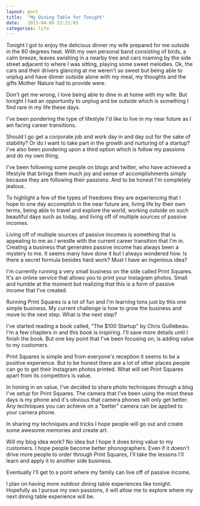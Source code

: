 ```yaml
---
layout: post
title:  "My Dining Table for Tonight"
date:   2013-04-09 22:21:03
categories: life
---
```


Tonight I got to enjoy the delicious dinner my wife prepared for me outside in the 80 degrees heat. With my own personal band consisting of birds, a calm breeze, leaves swishing in a nearby tree and cars roaming by the side street adjacent to where I was sitting, playing some sweet melodies. Ok, the cars and their drivers glancing at me weren't so sweet but being able to unplug and have dinner outside alone with my meal, my thoughts and the gifts Mother Nature had to provide were.

Don't get me wrong, I love being able to dine in at home with my wife. But tonight I had an opportunity to unplug and be outside which is something I find rare in my life these days.

I've been pondering the type of lifestyle I'd like to live in my near future as I am facing career transitions.

Should I go get a corporate job and work day in and day out for the sake of stability? Or do I want to take part in the growth and nurturing of a startup? I've also been pondering upon a third option which is follow my passions and do my own thing.

I've been following some people on blogs and twitter, who have achieved a lifestyle that brings them much joy and sense of accomplishments simply because they are following their passions. And to be honest I'm completely jealous.

To highlight a few of the types of freedoms they are experiencing that I hope to one day accomplish in the near future are, living life by their own terms, being able to travel and explore the world, working outside on such beautiful days such as today, and living off of multiple sources of passive incomes.

Living off of multiple sources of passive incomes is something that is appealing to me as I wrestle with the current career transition that I'm in. Creating a business that generates passive income has always been a mystery to me. It seems many have done it but I always wondered how. Is there a secret formula besides hard work? Must I have an ingenious idea?

I'm currently running a very small business on the side called Print Squares. It's an online service that allows you to print your Instagram photos. Small and humble at the moment but realizing that this is a form of passive income that I've created.

Running Print Squares is a lot of fun and I'm learning tons just by this one simple business. My current challenge is how to grow the business and move to the next step. What is the next step?

I've started reading a book called, &quot;The $100 Startup&quot; by Chris Guillebeau. I'm a few chapters in and this book is inspiring. I'll save more details until I finish the book. But one key point that I've been focusing on, is adding value to my customers.

Print Squares is simple and from everyone's reception it seems to be a positive experience. But to be honest there are a lot of other places people can go to get their Instagram photos printed. What will set Print Squares apart from its competitors is value.

In honing in on value, I've decided to share photo techniques through a blog I've setup for Print Squares. The camera that I've been using the most these days is my phone and it's obvious that camera phones will only get better. Any techniques you can achieve on a &quot;better&quot; camera can be applied to your camera phone.

In sharing my techniques and tricks I hope people will go out and create some awesome memories and create art.

Will my blog idea work? No idea but I hope it does bring value to my customers. I hope people become better phonographers. Even if it doesn't drive more people to order through Print Squares, I'll take the lessons I'll learn and apply it to another side business.

Eventually I'll get to a point where my family can live off of passive income.

I plan on having more outdoor dining table experiences like tonight. Hopefully as I pursue my own passions, it will allow me to explore where my next dining table experience will be.
